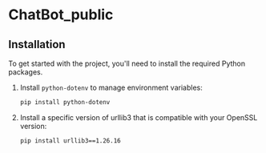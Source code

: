 # ChatBot_public

## Installation

To get started with the project, you'll need to install the required Python packages.

1. Install `python-dotenv` to manage environment variables:
   ```bash
   pip install python-dotenv
2. Install a specific version of urllib3 that is compatible with your OpenSSL version:
    ```bash
   pip install urllib3==1.26.16



